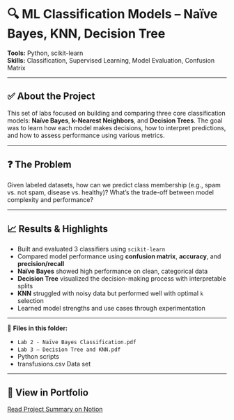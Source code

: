 # 🔍 ML Classification Models – Naïve Bayes, KNN, Decision Tree

**Tools:** Python, scikit-learn  
**Skills:** Classification, Supervised Learning, Model Evaluation, Confusion Matrix

---

## ✅ About the Project  
This set of labs focused on building and comparing three core classification models: **Naïve Bayes**, **k-Nearest Neighbors**, and **Decision Trees**. The goal was to learn how each model makes decisions, how to interpret predictions, and how to assess performance using various metrics.

---

## ❓ The Problem  
Given labeled datasets, how can we predict class membership (e.g., spam vs. not spam, disease vs. healthy)? What’s the trade-off between model complexity and performance?

---

## 📈 Results & Highlights  
- Built and evaluated 3 classifiers using `scikit-learn`  
- Compared model performance using **confusion matrix**, **accuracy**, and **precision/recall**  
- **Naïve Bayes** showed high performance on clean, categorical data  
- **Decision Tree** visualized the decision-making process with interpretable splits  
- **KNN** struggled with noisy data but performed well with optimal `k` selection  
- Learned model strengths and use cases through experimentation

---

📎 **Files in this folder:**  
- `Lab 2 - Naïve Bayes Classification.pdf`  
- `Lab 3 – Decision Tree and KNN.pdf`  
- Python scripts
- transfusions.csv Data set

---

## 🔗 View in Portfolio  
[Read Project Summary on Notion](https://www.notion.so/your-notion-link)
